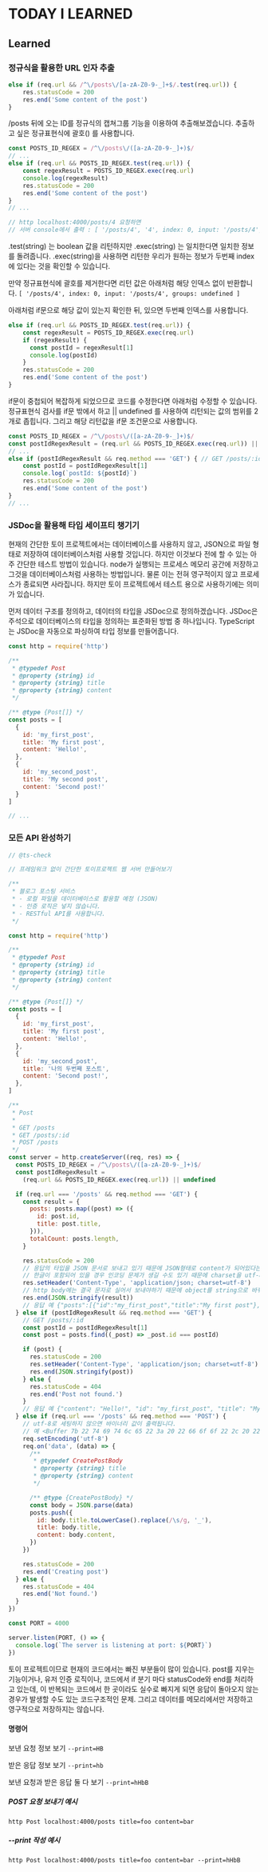 # TODAY I LEARNED

## Learned

### 정규식을 활용한 URL 인자 추출

```javascript
else if (req.url && /^\/posts\/[a-zA-Z0-9-_]+$/.test(req.url)) {
    res.statusCode = 200
    res.end('Some content of the post')
}
```

/posts 뒤에 오는 ID를 정규식의 캡쳐그룹 기능을 이용하여 추출해보겠습니다.
추출하고 싶은 정규표현식에 괄호() 를 사용합니다.

```javascript
const POSTS_ID_REGEX = /^\/posts\/([a-zA-Z0-9-_]+)$/
// ...
else if (req.url && POSTS_ID_REGEX.test(req.url)) {
    const regexResult = POSTS_ID_REGEX.exec(req.url)
    console.log(regexResult)
    res.statusCode = 200
    res.end('Some content of the post')
}
// ...

// http localhost:4000/posts/4 요청하면
// 서버 console에서 출력 : [ '/posts/4', '4', index: 0, input: '/posts/4', groups: undefined ]
```

.test(string) 는 boolean 값을 리턴하지만 .exec(string) 는 일치한다면 일치한 정보를 돌려줍니다.
.exec(string)을 사용하면 리턴한 우리가 원하는 정보가 두번째 index에 있다는 것을 확인할 수 있습니다.

만약 정규표현식에 괄호를 제거한다면 리턴 값은 아래처럼 해당 인덱스 없이 반환합니다.
`[ '/posts/4', index: 0, input: '/posts/4', groups: undefined ]`

아래처럼 if문으로 해당 값이 있는지 확인한 뒤, 있으면 두번째 인덱스를 사용합니다.

```javascript
else if (req.url && POSTS_ID_REGEX.test(req.url)) {
    const regexResult = POSTS_ID_REGEX.exec(req.url)
    if (regexResult) {
      const postId = regexResult[1]
      console.log(postId)
    }
    res.statusCode = 200
    res.end('Some content of the post')
}
```

if문이 중첩되어 복잡하게 되었으므로 코드를 수정한다면 아래처럼 수정할 수 있습니다.
정규표현식 검사를 if문 밖에서 하고 || undefined 를 사용하여 리턴되는 값의 범위를 2개로 좁힙니다.
그리고 해당 리턴값을 if문 조건문으로 사용합니다.

```javascript
const POSTS_ID_REGEX = /^\/posts\/([a-zA-Z0-9-_]+)$/
const postIdRegexResult = (req.url && POSTS_ID_REGEX.exec(req.url)) || undefined
// ...
else if (postIdRegexResult && req.method === 'GET') { // GET /posts/:id
    const postId = postIdRegexResult[1]
    console.log(`postId: ${postId}`)
    res.statusCode = 200
    res.end('Some content of the post')
}
// ...
```

### JSDoc을 활용해 타입 세이프티 챙기기

현재의 간단한 토이 프로젝트에서는 데이터베이스를 사용하지 않고, JSON으로 파일 형태로 저장하여 데이터베이스처럼 사용할 것입니다. 하지만 이것보다 전에 할 수 있는 아주 간단한 테스트 방법이 있습니다.
node가 실행되는 프로세스 메모리 공간에 저장하고 그것을 데이터베이스처럼 사용하는 방법입니다. 물론 이는 전혀 영구적이지 않고 프로세스가 종료되면 사라집니다. 하지만 토이 프로젝트에서 테스트 용으로 사용하기에는 의미가 있습니다.

먼저 데이터 구조를 정의하고, 데이터의 타입을 JSDoc으로 정의하겠습니다.
JSDoc은 주석으로 데이터베이스의 타입을 정의하는 표준화된 방법 중 하나입니다.
TypeScript는 JSDoc을 자동으로 파싱하여 타입 정보를 만들어줍니다.

```javascript
const http = require('http')

/**
 * @typedef Post
 * @property {string} id
 * @property {string} title
 * @property {string} content
 */

/** @type {Post[]} */
const posts = [
  {
    id: 'my_first_post',
    title: 'My first post',
    content: 'Hello!',
  },
  {
    id: 'my_second_post',
    title: 'My second post',
    content: 'Second post!'
  }
]

// ...
```

### 모든 API 완성하기

```javascript
// @ts-check

// 프레임워크 없이 간단한 토이프로젝트 웹 서버 만들어보기

/**
 * 블로그 포스팅 서비스
 * - 로컬 파일을 데이터베이스로 활용할 예정 (JSON)
 * - 인증 로직은 넣지 않습니다.
 * - RESTful API를 사용합니다.
 */

const http = require('http')

/**
 * @typedef Post
 * @property {string} id
 * @property {string} title
 * @property {string} content
 */

/** @type {Post[]} */
const posts = [
  {
    id: 'my_first_post',
    title: 'My first post',
    content: 'Hello!',
  },
  {
    id: 'my_second_post',
    title: '나의 두번째 포스트',
    content: 'Second post!',
  },
]

/**
 * Post
 *
 * GET /posts
 * GET /posts/:id
 * POST /posts
 */
const server = http.createServer((req, res) => {
  const POSTS_ID_REGEX = /^\/posts\/([a-zA-Z0-9-_]+)$/
  const postIdRegexResult =
    (req.url && POSTS_ID_REGEX.exec(req.url)) || undefined

  if (req.url === '/posts' && req.method === 'GET') {
    const result = {
      posts: posts.map((post) => ({
        id: post.id,
        title: post.title,
      })),
      totalCount: posts.length,
    }

    res.statusCode = 200
    // 응답의 타입을 JSON 문서로 보내고 있기 때문에 JSON형태로 content가 되어있다는 것을 알려주는 것이 좋습니다.
    // 한글이 포함되어 있을 경우 인코딩 문제가 생길 수도 있기 때문에 charset을 utf-8로 명시해 주는 것이 좋습니다.
    res.setHeader('Content-Type', 'application/json; charset=utf-8')
    // http body에는 결국 문자로 실어서 보내야하기 때문에 object를 string으로 바꿔줍니다.
    res.end(JSON.stringify(result))
    // 응답 예 {"posts":[{"id":"my_first_post","title":"My first post"},{"id":"my_second_post","title":"나의 두번째 포스트"}],"totalCount":2}
  } else if (postIdRegexResult && req.method === 'GET') {
    // GET /posts/:id
    const postId = postIdRegexResult[1]
    const post = posts.find((_post) => _post.id === postId)

    if (post) {
      res.statusCode = 200
      res.setHeader('Content-Type', 'application/json; charset=utf-8')
      res.end(JSON.stringify(post))
    } else {
      res.statusCode = 404
      res.end('Post not found.')
    }
    // 응답 예 {"content": "Hello!", "id": "my_first_post", "title": "My first post" }
  } else if (req.url === '/posts' && req.method === 'POST') {
    // utf-8로 세팅하지 않으면 바이너리 값이 출력됩니다.
    // 예 <Buffer 7b 22 74 69 74 6c 65 22 3a 20 22 66 6f 6f 22 2c 20 22 63 6f 6e 74 65 6e 74 22 3a 20 22 62 61 72 22 7d>
    req.setEncoding('utf-8')
    req.on('data', (data) => {
      /**
       * @typedef CreatePostBody
       * @property {string} title
       * @property {string} content
       */

      /** @type {CreatePostBody} */
      const body = JSON.parse(data)
      posts.push({
        id: body.title.toLowerCase().replace(/\s/g, '_'),
        title: body.title,
        content: body.content,
      })
    })

    res.statusCode = 200
    res.end('Creating post')
  } else {
    res.statusCode = 404
    res.end('Not found.')
  }
})

const PORT = 4000

server.listen(PORT, () => {
  console.log(`The server is listening at port: ${PORT}`)
})
```

토이 프로젝트이므로 현재의 코드에서는 빠진 부분들이 많이 있습니다. post를 지우는 기능이거나, 유저 인증 로직이나, 코드에서 if 분기 마다 statusCode와 end를 처리하고 있는데, 이 반복되는 코드에서 한 곳이라도 실수로 빠지게 되면 응답이 돌아오지 않는 경우가 발생할 수도 있는 코드구조적인 문제. 그리고 데이터를 메모리에서만 저장하고 영구적으로 저장하지는 않습니다.

#### 명령어

보낸 요청 정보 보기
`--print=HB`

받은 응답 정보 보기
`--print=hb`

보낸 요청과 받은 응답 둘 다 보기
`--print=hHbB`

##### POST 요청 보내기 예시

`http Post localhost:4000/posts title=foo content=bar`

##### --print 작성 예시

`http Post localhost:4000/posts title=foo content=bar --print=hHbB`

